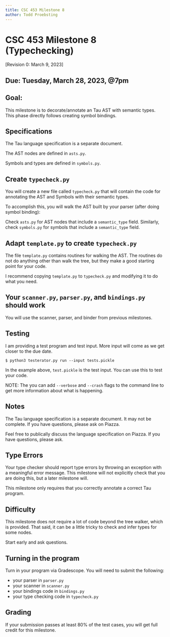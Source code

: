 ```yaml
---
title: CSC 453 Milestone 8
author: Todd Proebsting
---
```


# CSC 453 Milestone 8 (Typechecking)
[Revision 0: March 9, 2023]

## Due: Tuesday, March 28, 2023, @7pm

## Goal:
This milestone is to decorate/annotate an Tau AST with semantic types.  This phase directly follows creating symbol bindings.

## Specifications

The Tau language specification is a separate document.

The AST nodes are defined in `asts.py`.

Symbols and types are defined in `symbols.py`.


## Create `typecheck.py`

You will create a new file called `typecheck.py` that will contain the code for annotating the AST and Symbols with their semantic types.

To accomplish this, you will walk the AST built by your parser (after doing symbol binding):

Check `asts.py` for AST nodes that include a `semantic_type` field.  Similarly, check `symbols.py` for symbols that include a `semantic_type` field.


## Adapt `template.py` to create `typecheck.py`

The file `template.py` contains routines for walking the AST.  The routines do not do anything other than walk the tree, but they make a good starting point for your code.

I recommend copying `template.py` to `typecheck.py` and modifying it to do what you need.

## Your `scanner.py`, `parser.py`, and `bindings.py` should work

You will use the scanner, parser, and binder from previous milestones.

## Testing

I am providing a test program and test input.  More input will come as we get closer to the due date.

```
$ python3 testerator.py run --input tests.pickle
```

In the example above, `test.pickle` is the test input.  You can use this to test your code.

NOTE: The you can add `--verbose` and `--crash` flags to the command line to get more information about what is happening.

## Notes

The Tau language specification is a separate document.  It may not be complete.  If you have questions, please ask on Piazza.

Feel free to publically discuss the language specification on Piazza.  If you have questions, please ask.

## Type Errors

Your type checker should report type errors by throwing an exception with a meaningful error message.  This milestone will not explicitly check that you are doing this, but a later milestone will.

This milestone only requires that you correctly annotate a correct Tau program.

## Difficulty

This milestone does not require a lot of code beyond the tree walker, which is provided.  That said, it can be a little tricky to check and infer types for some nodes.

Start early and ask questions.

## Turning in the program

Turn in your program via Gradescope.  You will need to submit the following:

*  your parser in `parser.py`
*  your scanner in `scanner.py`
* your bindings code in `bindings.py`
* your type checking code in `typecheck.py`

## Grading

If your submission passes at least 80% of the test cases, you will get full credit for this milestone.

